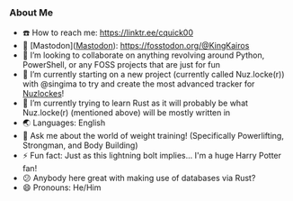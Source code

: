 ### About Me

- :phone: How to reach me: https://linktr.ee/cquick00
- :elephant: [Mastodon](<a rel="me" href="https://fosstodon.org/@KingKairos">Mastodon</a>): https://fosstodon.org/@KingKairos
- :couple: I’m looking to collaborate on anything revolving around Python, PowerShell, or any FOSS projects that are just for fun
- :briefcase: I’m currently starting on a new project (currently called Nuz.locke(r)) with @singima to try and create the most advanced tracker for [Nuzlockes](https://bulbapedia.bulbagarden.net/wiki/Nuzlocke_Challenge)!
- :book: I’m currently trying to learn Rust as it will probably be what Nuz.locke(r) (mentioned above) will be mostly written in
- :earth_asia: Languages: English
- :speech_balloon: Ask me about the world of weight training! (Specifically Powerlifting, Strongman, and Body Building)
- :zap: Fun fact: Just as this lightning bolt implies... I'm a huge Harry Potter fan!
- :confused: Anybody here great with making use of databases via Rust?
- :smile: Pronouns: He/Him

<!--
**cquick00/cquick00** is a ✨ _special_ ✨ repository because its `README.md` (this file) appears on your GitHub profile.
-->
